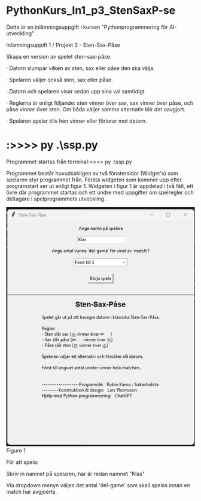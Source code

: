 ﻿# PythonKurs_In1_p3_StenSaxP-se

 Detta är en inlämningsuppgift i kursen "Pythonprogrammering för AI-utveckling"

 Inlämningsuppift 1 / Projekt 3  -  Sten-Sax-Påse

 Skapa en version av spelet sten-sax-påse.

 · Datorn slumpar vilken av sten, sax eller påse den ska välja.
 
 · Spelaren väljer också sten, sax eller påse.
 
 · Datorn och spelaren visar sedan upp sina val samtidigt.
 
 · Reglerna är enligt följande: sten vinner över sax, sax vinner över påse, och påse vinner över sten. Om båda väljer samma alternativ blir det oavgjort.
 
 · Spelaren spelar tills hen vinner eller förlorar mot datorn.
#

# :>>>> py .\ssp.py 

Programmet startas från terminal:>>>> py .\ssp.py 

Programmet består huvudsakligen av två fönstersidor (Widget's) som spelaren styr programmet från. Första widgeten som kommer upp efter programstart ser ut enligt figur 1. Widgeten i figur 1 är uppdelad i två fält, ett övre där programmet startas och ett undre med uppgifter om spelregler och deltagare i spelprogrammets utveckling.

![alt text](image-1st-view.png)
Figure 1

För att spela:

Skriv in namnet på spelaren, här är redan namnet "Klas"

Via dropdown menyn väljes det antal 'del-game' som skall spelas innan en match har avgjoerts. 




